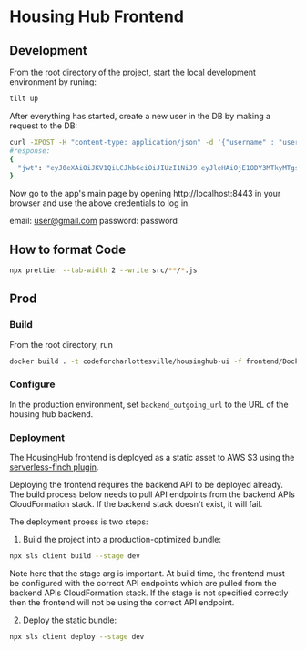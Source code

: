 # Housing Hub Frontend 

## Development

From the root directory of the project, start the local development environment by runing:

```bash
tilt up
```

After everything has started, create a new user in the DB by making a request to the DB:

```bash
curl -XPOST -H "content-type: application/json" -d '{"username" : "user@gmail.com", "password" : "password", "role" : "navigator", "is_admin": true}' http://localhost:8443/backend/auth/register
#response:
{
  "jwt": "eyJ0eXAiOiJKV1QiLCJhbGciOiJIUzI1NiJ9.eyJleHAiOjE1ODY3MTkyMTgsInVpZCI6IjUxYjBiNjU0LWI0OTItNDgxOC1iYmI3LTVhNzFmY2FiYmE3MCIsInJvbGUiOiJuYXZpZ2F0b3IifQ.Zn0LsAPNkXXkV2x5wgaZuHrMEnWXMqFNSGdoWdkFiDk"
}

```

Now go to the app's main page by opening http://localhost:8443 in your browser and use the above credentials to log in.

email: user@gmail.com
password: password

## How to format Code

```bash
npx prettier --tab-width 2 --write src/**/*.js
```
## Prod

### Build

From the root directory, run 

```bash
docker build . -t codeforcharlottesville/housinghub-ui -f frontend/Dockerfile-prod
```

### Configure

In the production environment, set `backend_outgoing_url` to the URL of the housing hub backend.

### Deployment

The HousingHub frontend is deployed as a static asset to AWS S3 using the [serverless-finch plugin](https://github.com/fernando-mc/serverless-finch).

Deploying the frontend requires the backend API to be deployed already. The build process below needs to pull API endpoints from the backend APIs CloudFormation stack. If the backend stack doesn't exist, it will fail.

The deployment proess is two steps:


1. Build the project into a production-optimized bundle:

```sh
npx sls client build --stage dev
```

Note here that the stage arg is important. At build time, the frontend must be configured with the correct API endpoints which are pulled from the backend APIs CloudFormation stack. If the stage is not specified correctly then the frontend will not be using the correct API endpoint.

2. Deploy the static bundle:

```sh
npx sls client deploy --stage dev
```


